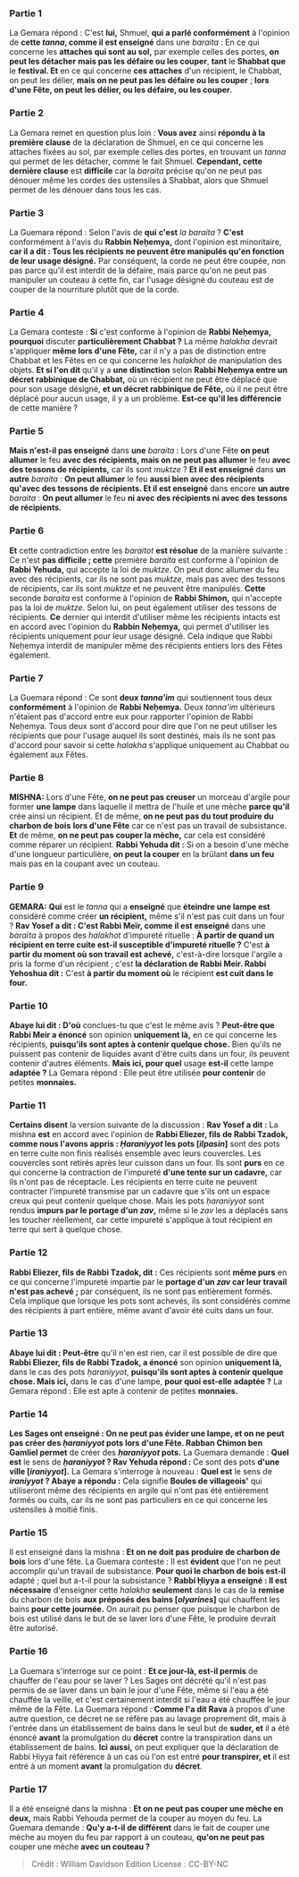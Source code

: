 
### Partie 1
La Gemara répond : C'est <b>lui,</b> Shmuel, <b>qui a parlé conformément</b> à l'opinion de <b>cette <i>tanna</i>, comme il est enseigné</b> dans une <i>baraita</i> : En ce qui concerne les <b>attaches qui sont au sol,</b> par exemple celles des portes, <b>on peut les détacher</b> <b>mais pas les défaire ou les couper</b>, <b>tant</b> le <b>Shabbat que</b> le <b>festival. Et</b> en ce qui concerne <b>ces attaches</b> d'un récipient, le Chabbat, on peut les délier</b>, <b>mais on ne peut pas les défaire ou les couper</b> ; <b>lors d'une Fête, on peut les délier, ou les défaire, ou les couper</b>.

### Partie 2
La Gemara remet en question plus loin : <b>Vous avez</b> ainsi <b>répondu à la première clause</b> de la déclaration de Shmuel, en ce qui concerne les attaches fixées au sol, par exemple celles des portes, en trouvant un <i>tanna</i> qui permet de les détacher, comme le fait Shmuel. <b>Cependant, cette dernière clause</b> est <b>difficile</b> car la <i>baraita</i> précise qu'on ne peut pas dénouer même les cordes des ustensiles à Shabbat, alors que Shmuel permet de les dénouer dans tous les cas.

### Partie 3
La Guemara répond : Selon l'avis de <b>qui</b> <b>c'est</b> <i>la baraita</i> ? <b>C'est</b> conformément à l'avis du <b>Rabbin Neḥemya,</b> dont l'opinion est minoritaire, <b>car il a dit : Tous les récipients ne peuvent être manipulés qu'en fonction de leur</b> <b>usage désigné.</b> Par conséquent, la corde ne peut être coupée, non pas parce qu'il est interdit de la défaire, mais parce qu'on ne peut pas manipuler un couteau à cette fin, car l'usage désigné du couteau est de couper de la nourriture plutôt que de la corde.

### Partie 4
La Gemara conteste : <b>Si</b> c'est conforme à l'opinion de <b>Rabbi Neḥemya, pourquoi</b> discuter <b>particulièrement Chabbat ?</b> La même <i>halakha</i> devrait s'appliquer <b>même lors d'une Fête,</b> car il n'y a pas de distinction entre Chabbat et les Fêtes en ce qui concerne les <i>halakhot</i> de manipulation des objets. <b>Et si l'on dit</b> qu'il y a <b>une distinction</b> selon <b>Rabbi Neḥemya entre un décret rabbinique de Chabbat,</b> où un récipient ne peut être déplacé que pour son usage désigné, <b>et un décret rabbinique de Fête,</b> où il ne peut être déplacé pour aucun usage, il y a un problème. <b>Est-ce qu'il les différencie</b> de cette manière ?

### Partie 5
<b>Mais n'est-il pas enseigné</b> dans <b>une</b> <i>baraita</i> : Lors d'une Fête <b>on peut allumer</b> le feu <b>avec des récipients, mais on ne peut pas allumer</b> le feu <b>avec des tessons de récipients,</b> car ils sont <i>muktze</i> ? <b>Et il est enseigné</b> dans <b>un autre</b> <i>baraita</i> : <b>On peut allumer</b> le feu <b>aussi bien avec des récipients qu'avec des tessons de récipients. Et il est enseigné</b> dans encore <b>un autre</b> <i>baraita</i> : <b>On peut allumer</b> le feu <b>ni avec des récipients ni avec des tessons de récipients.</b>

### Partie 6
<b>Et</b> cette contradiction entre les <i>baraitot</i> <b>est résolue</b> de la manière suivante : Ce n'est <b>pas difficile ; cette</b> première <i>baraita</i> est conforme à l'opinion de <b>Rabbi Yehuda,</b> qui accepte la loi de <i>muktze</i>. On peut donc allumer du feu avec des récipients, car ils ne sont pas <i>muktze</i>, mais pas avec des tessons de récipients, car ils sont <i>muktze</i> et ne peuvent être manipulés. <b>Cette</b> seconde <i>baraita</i> est conforme à l'opinion de <b>Rabbi Shimon,</b> qui n'accepte pas la loi de <i>muktze</i>. Selon lui, on peut également utiliser des tessons de récipients. <b>Ce</b> dernier qui interdit d'utiliser même les récipients intacts est en accord avec l'opinion du <b>Rabbin Neḥemya,</b> qui permet d'utiliser les récipients uniquement pour leur usage désigné. Cela indique que Rabbi Neḥemya interdit de manipuler même des récipients entiers lors des Fêtes également.

### Partie 7
La Guemara répond : Ce sont <b>deux <i>tanna'im</i></b> qui soutiennent tous deux <b>conformément</b> à l'opinion de <b>Rabbi Neḥemya.</b> Deux <i>tanna'im</i> ultérieurs n'étaient pas d'accord entre eux pour rapporter l'opinion de Rabbi Neḥemya. Tous deux sont d'accord pour dire que l'on ne peut utiliser les récipients que pour l'usage auquel ils sont destinés, mais ils ne sont pas d'accord pour savoir si cette <i>halakha</i> s'applique uniquement au Chabbat ou également aux Fêtes.

### Partie 8
<strong>MISHNA:</strong> Lors d'une Fête, <b>on ne peut pas creuser</b> un morceau d'argile pour former <b>une lampe</b> dans laquelle il mettra de l'huile et une mèche <b>parce qu'il</b> crée ainsi un récipient. Et</b> de même, <b>on ne peut pas du tout produire du charbon de bois</b> <b>lors d'une Fête</b> car ce n'est pas un travail de subsistance. <b>Et</b> de même, <b>on ne peut pas couper la mèche,</b> car cela est considéré comme réparer un récipient. <b>Rabbi Yehuda dit :</b> Si on a besoin d'une mèche d'une longueur particulière, <b>on peut la couper</b> en la brûlant <b>dans un feu</b> mais pas en la coupant avec un couteau.

### Partie 9
<strong>GEMARA:</strong> <b>Qui</b> est le <i>tanna</i> qui a <b>enseigné</b> que <b>éteindre une lampe est</b> considéré comme créer <b>un récipient,</b> même s'il n'est pas cuit dans un four ? <b>Rav Yosef a dit : C'est Rabbi Meïr, comme il est enseigné</b> dans une <i>baraïta</i> à propos des <i>halakhot</i> d'impureté rituelle : <b>À partir de quand un récipient en terre cuite est-il susceptible d'impureté rituelle ?</b> C'est <b>à partir du moment où son travail est achevé,</b> c'est-à-dire lorsque l'argile a pris la forme d'un récipient ; c'est <b>la déclaration de Rabbi Meir. Rabbi Yehoshua dit :</b> C'est <b>à partir du moment où</b> le récipient <b>est cuit dans le four.</b>

### Partie 10
<b>Abaye lui dit : D'où</b> conclues-tu que c'est le même avis ? <b>Peut-être que Rabbi Meir a énoncé</b> son opinion <b>uniquement là,</b> en ce qui concerne les récipients, <b>puisqu'ils sont aptes à contenir quelque chose.</b> Bien qu'ils ne puissent pas contenir de liquides avant d'être cuits dans un four, ils peuvent contenir d'autres éléments. <b>Mais ici, pour quel</b> usage <b>est-il</b> cette lampe <b>adaptée ?</b> La Gemara répond : Elle peut être utilisée <b>pour contenir</b> de petites <b>monnaies.</b>

### Partie 11
<b>Certains disent</b> la version suivante de la discussion : <b>Rav Yosef a dit :</b> La mishna <b>est</b> en accord avec l'opinion de <b>Rabbi Eliezer, fils de Rabbi Tzadok, comme nous l'avons appris : <i>Ḥaraniyyot</i> les pots [<i>ilpasin</i>]</b> sont des pots en terre cuite non finis réalisés ensemble avec leurs couvercles. Les couvercles sont retirés après leur cuisson dans un four. Ils sont <b>purs</b> en ce qui concerne la contraction de l'impureté <b>d'une tente sur un cadavre,</b> car ils n'ont pas de réceptacle. Les récipients en terre cuite ne peuvent contracter l'impureté transmise par un cadavre que s'ils ont un espace creux qui peut contenir quelque chose. Mais les pots <i>ḥaraniyyot</i> sont rendus <b>impurs par le portage d'un <i>zav</i>,</b> même si le <i>zav</i> les a déplacés sans les toucher réellement, car cette impureté s'applique à tout récipient en terre qui sert à quelque chose.

### Partie 12
<b>Rabbi Eliezer, fils de Rabbi Tzadok, dit :</b> Ces récipients sont <b>même purs</b> en ce qui concerne l'impureté impartie par le <b>portage d'un <i>zav</i> car leur travail n'est pas achevé ;</b> par conséquent, ils ne sont pas entièrement formés. Cela implique que lorsque les pots sont achevés, ils sont considérés comme des récipients à part entière, même avant d'avoir été cuits dans un four.

### Partie 13
<b>Abaye lui dit : Peut-être</b> qu'il n'en est rien, car il est possible de dire que <b>Rabbi Eliezer, fils de Rabbi Tzadok, a énoncé</b> son opinion <b>uniquement là,</b> dans le cas des pots <i>ḥaraniyyot</i>, <b>puisqu'ils sont aptes à contenir quelque chose. Mais ici,</b> dans le cas d'une lampe, <b>pour quoi est-elle</b> <b>adaptée ?</b> La Gemara répond : Elle est apte à contenir de petites <b>monnaies.</b>

### Partie 14
<b>Les Sages ont enseigné : On ne peut pas évider une lampe, et on ne peut pas créer des <i>ḥaraniyyot</i> pots lors d'une Fête. Rabban Chimon ben Gamliel permet</b> de créer des <b><i>ḥaraniyyot</i> pots.</b> La Guemara demande : <b>Quel est</b> le sens de <b><i>ḥaraniyyot</i> ? Rav Yehuda répond : </b> Ce sont des pots <b>d'une ville [<i>iraniyyot</i>].</b> La Gemara s'interroge à nouveau : <b>Quel est</b> le sens de <b><i>iraniyyot</i> ? Abaye a répondu :</b> Cela signifie <b>Boules de villageois'</b> qui utiliseront même des récipients en argile qui n'ont pas été entièrement formés ou cuits, car ils ne sont pas particuliers en ce qui concerne les ustensiles à moitié finis.

### Partie 15
Il est enseigné dans la mishna : <b>Et on ne doit pas produire de charbon de bois</b> lors d'une fête. La Guemara conteste : Il est <b>évident</b> que l'on ne peut accomplir qu'un travail de subsistance. <b>Pour quoi le charbon de bois est-il</b> adapté ; </b> quel but a-t-il pour la subsistance ? <b>Rabbi Ḥiyya a enseigné : Il est nécessaire</b> d'enseigner cette <i>halakha</i> <b>seulement</b> dans le cas de la <b>remise</b> du charbon de bois <b>aux préposés des bains [<i>olyarines</i>]</b> qui chauffent les bains <b>pour cette journée.</b> On aurait pu penser que puisque le charbon de bois est utilisé dans le but de se laver lors d'une Fête, le produire devrait être autorisé.

### Partie 16
La Guemara s'interroge sur ce point : <b>Et ce jour-là, est-il permis</b> de chauffer de l'eau pour se laver ? Les Sages ont décrété qu'il n'est pas permis de se laver dans un bain le jour d'une Fête, même si l'eau a été chauffée la veille, et c'est certainement interdit si l'eau a été chauffée le jour même de la Fête. La Guemara répond : <b>Comme l'a dit Rava</b> à propos d'une autre question, ce décret ne se réfère pas au lavage proprement dit, mais à l'entrée dans un établissement de bains dans le seul but de <b>suder, et</b> il a été énoncé <b>avant</b> la promulgation du <b>décret</b> contre la transpiration dans un établissement de bains. <b>Ici aussi,</b> on peut expliquer que la déclaration de Rabbi Ḥiyya fait référence à un cas où l'on est entré <b>pour transpirer, et</b> il est entré à un moment <b>avant</b> la promulgation du <b>décret</b>.

### Partie 17
Il a été enseigné dans la mishna : <b>Et on ne peut pas couper une mèche en deux,</b> mais Rabbi Yehouda permet de la couper au moyen du feu. La Guemara demande : <b>Qu'y a-t-il de différent</b> dans le fait de couper une mèche au moyen du feu par rapport à un couteau, <b>qu'on ne peut pas</b> couper une mèche <b>avec un couteau ?</b>

>Crédit : William Davidson Edition
>License : CC-BY-NC